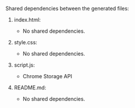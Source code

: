 Shared dependencies between the generated files:

1. index.html:
   - No shared dependencies.

2. style.css:
   - No shared dependencies.

3. script.js:
   - Chrome Storage API

4. README.md:
   - No shared dependencies.